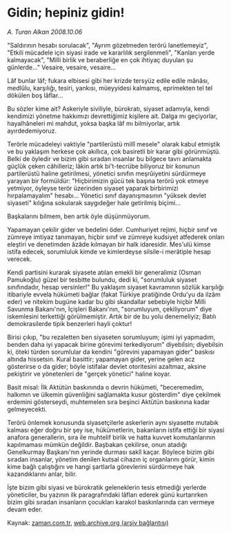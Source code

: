 # Gidin; hepiniz gidin!

*A. Turan Alkan 2008.10.06*

<tr><td class="metin" colspan="2" style="padding-top: 20px; padding-left: 5px; padding-right: 10px;">"Saldırının hesabı sorulacak", "Ayrım gözetmeden terörü lanetlemeyiz", "Etkili mücadele için siyasi irade ve kararlılık sergilenmeli", "Kanları yerde kalmayacak", "Milli birlik ve beraberliğe en çok ihtiyaç duyulan şu günlerde..." Vesaire, vesaire, vesaire...</td></tr><tr><td class="metin" colspan="2" style="padding-top: 20px; padding-left: 5px; padding-right: 10px;"><p>Lâf bunlar lâf; fukara elbisesi gibi her krizde tersyüz edile edile mânâsı, medlûlu, karşılığı, tesiri, yankısı, müeyyidesi kalmamış, eprimekten tel tel dökülen boş lâflar...
<p>Bu sözler kime ait? Askeriyle siviliyle, bürokratı, siyaset adamıyla, kendi kendimizi yönetme hakkımızı devrettiğimiz kişilere ait. Dalga mı geçiyorlar, hayalhâneleri mi mahdut, yoksa başka lâf mı bilmiyorlar, artık ayırdedemiyoruz.
<p>Terörle mücadeleyi vaktiyle "partilerüstü millî mesele" olarak kabul etmiştik ve bu yaklaşım herkese çok akıllıca, çok basiretli bir karar gibi görünmüştü. Belki de öyledir ve bizim gibi sıradan insanlar bu bilgece tavrı anlamakta güçlük çeken câhilleriz; lâkin artık bi't-tecrübe biliyoruz bir konunun partilerüstü haline getirilmesi, yönetici sınıfın meşrûiyetini sürdürmeye yarayan bir formüldür: "Hiçbirimizin gücü tek başına terörü yok etmeye yetmiyor, öyleyse terör üzerinden siyaset yaparak birbirimizi hırpalamayalım" hesabı... Yönetici sınıf dayanışmasının "yüksek devlet siyaseti" kılığına sokularak saygıdeğer hale getirilmiş biçimi...
<p>Başkalarını bilmem, ben artık öyle düşünmüyorum.
<p>Yapamayan çekilir gider ve bedelini öder. Cumhuriyet rejimi, hiçbir sınıf ve zümreye imtiyaz tanımayan, hiçbir sınıf ve zümreye kudsiyet atfederek onları eleştiri ve denetimden âzâde kılmayan bir halk idaresidir. Mes'ulü kimse istifa edecek, sorumluluk kimde ve kimlerdeyse silsile-i merâtiple hesap verecek.
<p>Kendi partisini kurarak siyasete atılan emekli bir generalimiz (Osman Pamukoğlu) güzel bir tesbitte bulundu, dedi ki, "sorumluluk siyaset sınıfındadır, hesap versinler!" Bu yaklaşım siyaset kavramının sözlük karşılığı itibariyle evvela hükümeti bağlar (fakat Türkiye pratiğinde Ordu'yu da ilzâm eder) ve nitekim bugüne kadar bu gibi skandallar sebebiyle hiçbir Milli Savunma Bakanı'nın, İçişleri Bakanı'nın, "sorumluyum, çekiliyorum" diye iskemlesini terkettiği görülmemiştir. Artık bir de bu yolu denemeliyiz; Batılı demokrasilerde tipik benzerleri hayli çoktur!
<p>Birisi çıkıp, "bu rezaletten ben siyaseten sorumluyum; işimi iyi yapmadım, benden daha iyi yapacak birine görevimi terkediyorum" diyebilsin; diyebilsin ki, öteki türden sorumlular da kendini "görevini yapamayan gider" baskısı altında hissetsin. Kural basittir; yapamayan gider, yerine gelen acz gösterirse o da gider; böyle istifalar devlet otoritesini azaltmaz, aksine pekiştirir ve yönetenleri de "gerçek yönetici" haline koyar.
<p>Basit misal: İlk Aktütün baskınında o devrin hükümeti, "beceremedim, halkımın ve ülkemin güvenliğini sağlamakta kusur gösterdim" diye çekilmek erdemini gösterseydi, muhtemelen sıra beşinci Aktütün baskınına kadar gelmeyecekti.
<p>Terörü önlemek konusunda siyasetçilerle askerlerin aynı siyasette mutabık kalması eğer doğru bir şey ise, hükümetlerin, bakanların istifa ettiği bir siyasi anafora generallerin, sıra ile muhtelif birlik ve hatta kuvvet komutanlarının kapılmaması mümkün değildir. Başbakan çekilirse, onun atadığı Genelkurmay Başkanı'nın yerinde durması sakîl kaçar. Böylece bizim gibi sıradan insanlar, yönetim denilen kutsal cihazın iç organlarını görür, kimin kime bağlı çalıştığını ve hangi şartlarla görevlerini sürdürmeye hak kazandıklarını anlar, bilir.
<p>İşte bizim gibi siyasi ve bürokratik geleneklerin tesis etmediği yerlerde yöneticiler, bu yazının ilk paragrafındaki lâfları ederek günü kurtarırken bizim gibi sıradan insanların çocukları karakol baskınlarında can vermeye devam eder.<br/></p></p></p></p></p></p></p></p></p></p></td></tr>

Kaynak: [zaman.com.tr](http://zaman.com.tr/yazar.do?yazino=746007), [web.archive.org (arşiv bağlantısı)](http://web.archive.org/web/20081208201511/http://www.zaman.com.tr:80/yazar.do?yazino=746007)

